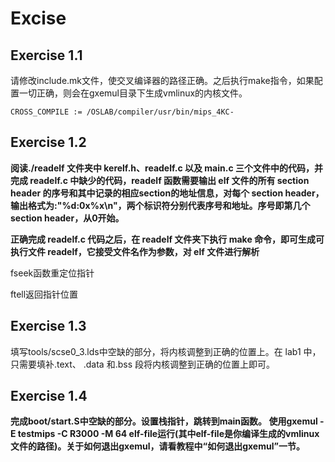 # Excise

## Exercise 1.1

请修改include.mk文件，使交叉编译器的路径正确。之后执行make指令，如果配置一切正确，则会在gxemul目录下生成vmlinux的内核文件。

```
CROSS_COMPILE := /OSLAB/compiler/usr/bin/mips_4KC-
```

## Exercise 1.2

**阅读./readelf 文件夹中 kerelf.h、readelf.c 以及 main.c 三个文件中的代码，并完成 readelf.c 中缺少的代码，readelf 函数需要输出 elf 文件的所有 section header 的序号和其中记录的相应section的地址信息，对每个 section header，输出格式为:"%d:0x%x\n"，两个标识符分别代表序号和地址。序号即第几个section header，从0开始。**

**正确完成 readelf.c 代码之后，在 readelf 文件夹下执行 make 命令，即可生成可执行文件 readelf，它接受文件名作为参数，对 elf 文件进行解析**

fseek函数重定位指针

ftell返回指针位置


## Exercise 1.3

填写tools/scse0_3.lds中空缺的部分，将内核调整到正确的位置上。在 lab1 中，只需要填补.text、 .data 和.bss 段将内核调整到正确的位置上即可。


## Exercise 1.4

**完成boot/start.S中空缺的部分。设置栈指针，跳转到main函数。 使用gxemul -E testmips -C R3000 -M 64 elf-file运行(其中elf-file是你编译生成的vmlinux文件的路径)。关于如何退出gxemul，请看教程中“如何退出gxemul”一节。**
